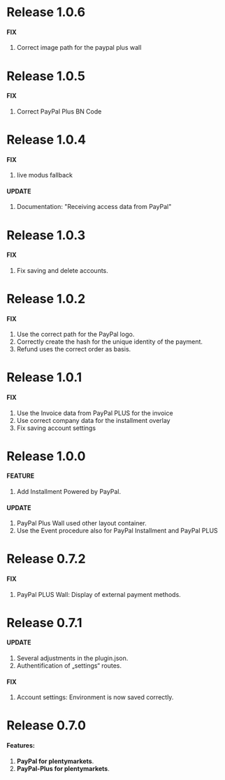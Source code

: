 # Release 1.0.6

#### FIX
1. Correct image path for the paypal plus wall

# Release 1.0.5

#### FIX
1. Correct PayPal Plus BN Code

# Release 1.0.4

#### FIX
1. live modus fallback 

#### UPDATE
1. Documentation: "Receiving access data from PayPal" 

# Release 1.0.3

#### FIX
1. Fix saving and delete accounts.

# Release 1.0.2

#### FIX
1. Use the correct path for the PayPal logo.
2. Correctly create the hash for the unique identity of the payment.
3. Refund uses the correct order as basis.

# Release 1.0.1

#### FIX
1. Use the Invoice data from PayPal PLUS for the invoice
2. Use correct company data for the installment overlay
3. Fix saving account settings

# Release 1.0.0

#### FEATURE
1. Add Installment Powered by PayPal.

#### UPDATE
1. PayPal Plus Wall used other layout container.
2. Use the Event procedure also for PayPal Installment and PayPal PLUS

# Release 0.7.2

#### FIX
1. PayPal PLUS Wall: Display of external payment methods.

# Release 0.7.1

#### UPDATE
1. Several adjustments in the plugin.json.
2. Authentification of „settings“ routes.

#### FIX
1. Account settings: Environment is now saved correctly.

# Release 0.7.0

#### Features:
  
1. **PayPal for plentymarkets**.
2. **PayPal-Plus for plentymarkets**.